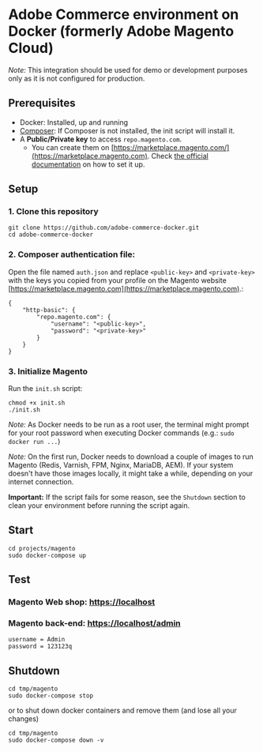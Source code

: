 # Adobe Commerce environment on Docker (formerly Adobe Magento Cloud)

*Note:* This integration should be used for demo or development purposes only as it is not configured for production.


## Prerequisites
- Docker: Installed, up and running
- [Composer](https://getcomposer.org/): If Composer is not installed, the init script will install it.
- A **Public/Private key** to access `repo.magento.com`.
  - You can create them on [https://marketplace.magento.com/](https://marketplace.magento.com). Check [the official documentation](https://devdocs.magento.com/guides/v2.4/install-gde/prereq/connect-auth.html) on how to set it up.

## Setup

### 1. Clone this repository
```
git clone https://github.com/adobe-commerce-docker.git
cd adobe-commerce-docker
```

### 2. Composer authentication file:
Open the file named `auth.json` and replace `<public-key>` and `<private-key>` with the keys you copied from your profile on the Magento website [https://marketplace.magento.com](https://marketplace.magento.com).:

```
{
    "http-basic": {
        "repo.magento.com": {
            "username": "<public-key>",
            "password": "<private-key>"
        }
    }
}
```


### 3. Initialize Magento
Run the `init.sh` script:
```
chmod +x init.sh
./init.sh
```
*Note:* As Docker needs to be run as a root user, the terminal might prompt for your root password when executing Docker commands (e.g.: `sudo docker run ...`)

*Note:* On the first run, Docker needs to download a couple of images to run Magento (Redis, Varnish, FPM, Nginx, MariaDB, AEM). If your system doesn't have those images locally, it might take a while, depending on your internet connection.

**Important:** If the script fails for some reason, see the `Shutdown` section to clean your environment before running the script again.

## Start
```
cd projects/magento
sudo docker-compose up
```

## Test

### Magento Web shop: [https://localhost](https://localhost)

### Magento back-end: [https://localhost/admin](https://localhost/admin)
```
username = Admin
password = 123123q
```

## Shutdown

```
cd tmp/magento
sudo docker-compose stop
```
or to shut down docker containers and remove them (and lose all your changes)
```
cd tmp/magento
sudo docker-compose down -v
```
